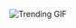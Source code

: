 
<!-- GIF_SECTION -->
![Trending GIF](https://media1.giphy.com/media/v1.Y2lkPThiYjIxNzcyZWYxd3cwcTB4eGI3MTh3ZGFoemxieGxwc3o1NDJ6eW5tMmZpcDhqcCZlcD12MV9naWZzX3NlYXJjaCZjdD1n/oaDcc0LTCuIAiGYrzn/giphy.gif)
<!-- END_GIF_SECTION -->

